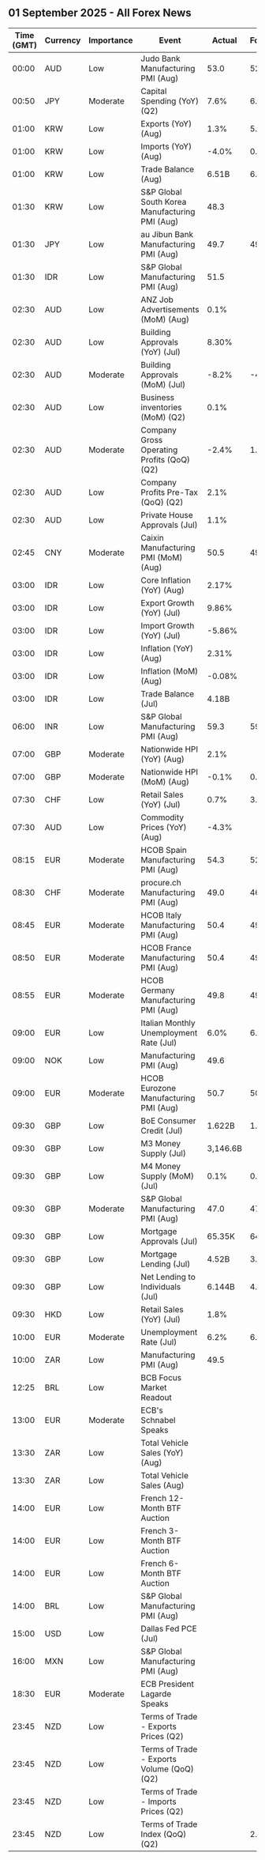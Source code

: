 ## 01 September 2025 - All Forex News

| Time (GMT) | Currency | Importance | Event | Actual | Forecast | Previous |
|------|----------|------------|-------|--------|----------|----------|
| 00:00 | AUD | Low | Judo Bank Manufacturing PMI (Aug) | 53.0 | 52.9 | 52.9 |
| 00:50 | JPY | Moderate | Capital Spending (YoY) (Q2) | 7.6% | 6.3% | 6.4% |
| 01:00 | KRW | Low | Exports (YoY) (Aug) | 1.3% | 5.9% | 5.9% |
| 01:00 | KRW | Low | Imports (YoY) (Aug) | -4.0% | 0.7% | 3.3% |
| 01:00 | KRW | Low | Trade Balance (Aug) | 6.51B | 6.61B | 9.08B |
| 01:30 | KRW | Low | S&P Global South Korea Manufacturing PMI (Aug) | 48.3 |  | 48.0 |
| 01:30 | JPY | Low | au Jibun Bank Manufacturing PMI (Aug) | 49.7 | 49.9 | 49.9 |
| 01:30 | IDR | Low | S&P Global Manufacturing PMI (Aug) | 51.5 |  | 49.2 |
| 02:30 | AUD | Low | ANZ Job Advertisements (MoM) (Aug) | 0.1% |  | -0.6% |
| 02:30 | AUD | Low | Building Approvals (YoY) (Jul) | 8.30% |  | 6.10% |
| 02:30 | AUD | Moderate | Building Approvals (MoM) (Jul) | -8.2% | -4.8% | 12.2% |
| 02:30 | AUD | Low | Business inventories (MoM) (Q2) | 0.1% |  | 1.2% |
| 02:30 | AUD | Moderate | Company Gross Operating Profits (QoQ) (Q2) | -2.4% | 1.0% | -1.0% |
| 02:30 | AUD | Low | Company Profits Pre-Tax (QoQ) (Q2) | 2.1% |  | 0.7% |
| 02:30 | AUD | Low | Private House Approvals (Jul) | 1.1% |  | -1.9% |
| 02:45 | CNY | Moderate | Caixin Manufacturing PMI (MoM) (Aug) | 50.5 | 49.7 | 49.5 |
| 03:00 | IDR | Low | Core Inflation (YoY) (Aug) | 2.17% |  | 2.32% |
| 03:00 | IDR | Low | Export Growth (YoY) (Jul) | 9.86% |  | 11.29% |
| 03:00 | IDR | Low | Import Growth (YoY) (Jul) | -5.86% |  | 4.28% |
| 03:00 | IDR | Low | Inflation (YoY) (Aug) | 2.31% |  | 2.37% |
| 03:00 | IDR | Low | Inflation (MoM) (Aug) | -0.08% |  | 0.30% |
| 03:00 | IDR | Low | Trade Balance (Jul) | 4.18B |  | 4.11B |
| 06:00 | INR | Low | S&P Global Manufacturing PMI (Aug) | 59.3 | 59.8 | 59.1 |
| 07:00 | GBP | Moderate | Nationwide HPI (YoY) (Aug) | 2.1% |  | 2.4% |
| 07:00 | GBP | Moderate | Nationwide HPI (MoM) (Aug) | -0.1% | 0.1% | 0.5% |
| 07:30 | CHF | Low | Retail Sales (YoY) (Jul) | 0.7% | 3.6% | 3.9% |
| 07:30 | AUD | Low | Commodity Prices (YoY) (Aug) | -4.3% |  | -9.0% |
| 08:15 | EUR | Moderate | HCOB Spain Manufacturing PMI (Aug) | 54.3 | 52.1 | 51.9 |
| 08:30 | CHF | Moderate | procure.ch Manufacturing PMI (Aug) | 49.0 | 46.9 | 48.8 |
| 08:45 | EUR | Moderate | HCOB Italy Manufacturing PMI (Aug) | 50.4 | 49.8 | 49.8 |
| 08:50 | EUR | Moderate | HCOB France Manufacturing PMI (Aug) | 50.4 | 49.9 | 48.2 |
| 08:55 | EUR | Moderate | HCOB Germany Manufacturing PMI (Aug) | 49.8 | 49.9 | 49.1 |
| 09:00 | EUR | Low | Italian Monthly Unemployment Rate (Jul) | 6.0% | 6.2% | 6.2% |
| 09:00 | NOK | Low | Manufacturing PMI (Aug) | 49.6 |  | 51.1 |
| 09:00 | EUR | Moderate | HCOB Eurozone Manufacturing PMI (Aug) | 50.7 | 50.5 | 49.8 |
| 09:30 | GBP | Low | BoE Consumer Credit (Jul) | 1.622B | 1.350B | 1.471B |
| 09:30 | GBP | Low | M3 Money Supply (Jul) | 3,146.6B |  | 3,143.4B |
| 09:30 | GBP | Low | M4 Money Supply (MoM) (Jul) | 0.1% | 0.2% | 0.3% |
| 09:30 | GBP | Moderate | S&P Global Manufacturing PMI (Aug) | 47.0 | 47.3 | 48.0 |
| 09:30 | GBP | Low | Mortgage Approvals (Jul) | 65.35K | 64.00K | 64.57K |
| 09:30 | GBP | Low | Mortgage Lending (Jul) | 4.52B | 3.40B | 5.39B |
| 09:30 | GBP | Low | Net Lending to Individuals (Jul) | 6.144B | 4.900B | 6.861B |
| 09:30 | HKD | Low | Retail Sales (YoY) (Jul) | 1.8% |  | 0.7% |
| 10:00 | EUR | Moderate | Unemployment Rate (Jul) | 6.2% | 6.2% | 6.3% |
| 10:00 | ZAR | Low | Manufacturing PMI (Aug) | 49.5 |  | 50.8 |
| 12:25 | BRL | Low | BCB Focus Market Readout |  |  |  |
| 13:00 | EUR | Moderate | ECB's Schnabel Speaks |  |  |  |
| 13:30 | ZAR | Low | Total Vehicle Sales (YoY) (Aug) |  |  | 15.60% |
| 13:30 | ZAR | Low | Total Vehicle Sales (Aug) |  |  | 51.38K |
| 14:00 | EUR | Low | French 12-Month BTF Auction |  |  | 1.994% |
| 14:00 | EUR | Low | French 3-Month BTF Auction |  |  | 1.974% |
| 14:00 | EUR | Low | French 6-Month BTF Auction |  |  | 1.963% |
| 14:00 | BRL | Low | S&P Global Manufacturing PMI (Aug) |  |  | 48.2 |
| 15:00 | USD | Low | Dallas Fed PCE (Jul) |  |  | 3.40% |
| 16:00 | MXN | Low | S&P Global Manufacturing PMI (Aug) |  |  | 49.10 |
| 18:30 | EUR | Moderate | ECB President Lagarde Speaks |  |  |  |
| 23:45 | NZD | Low | Terms of Trade - Exports Prices (Q2) |  |  | 7.1% |
| 23:45 | NZD | Low | Terms of Trade - Exports Volume (QoQ) (Q2) |  |  | 4.6% |
| 23:45 | NZD | Low | Terms of Trade - Imports Prices (Q2) |  |  | 5.1% |
| 23:45 | NZD | Low | Terms of Trade Index (QoQ) (Q2) |  | 2.1% | 1.9% |
